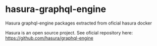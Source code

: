 # hasura-graphql-engine
Hasura graphql-engine packages extracted from oficial hasura docker

Hasura is an open source project. See oficial repository here: https://github.com/hasura/graphql-engine
